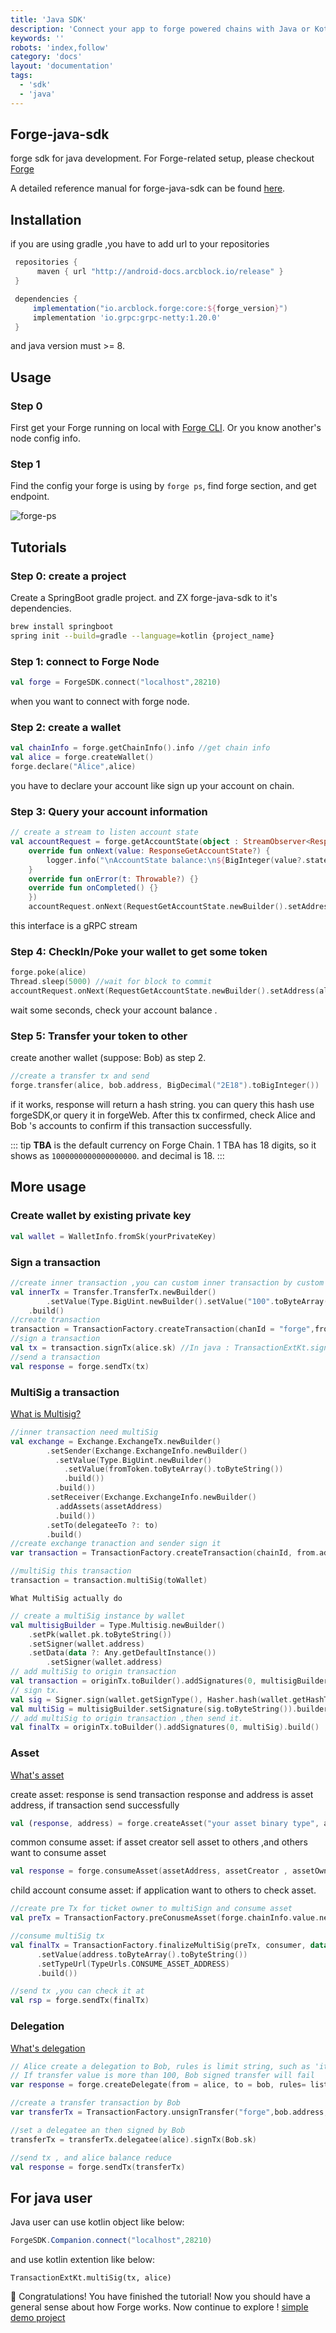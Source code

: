 ```yaml
---
title: 'Java SDK'
description: 'Connect your app to forge powered chains with Java or Kotlin'
keywords: ''
robots: 'index,follow'
category: 'docs'
layout: 'documentation'
tags:
  - 'sdk'
  - 'java'
---
```


## Forge-java-sdk

forge sdk for java development.
For Forge-related setup, please checkout [Forge](https://github.com/ArcBlock/forge)

A detailed reference manual for forge-java-sdk can be found [here](../../../instruction/sdk/java).

## Installation

if you are using gradle ,you have to add url to your repositories

```gradle
 repositories {
      maven { url "http://android-docs.arcblock.io/release" }
 }

 dependencies {
     implementation("io.arcblock.forge:core:${forge_version}")
     implementation 'io.grpc:grpc-netty:1.20.0'
 }
```

and java version must >= 8.

## Usage

### Step 0

First get your Forge running on local with [Forge CLI](/handbook).
Or you know another's node config info.

### Step 1

Find the config your forge is using by `forge ps`, find forge section, and get endpoint.

![forge-ps](../assets/forge-ps.png)

## Tutorials

### Step 0: create a project

Create a SpringBoot gradle project. and ZX forge-java-sdk to it's dependencies.

```bash
brew install springboot
spring init --build=gradle --language=kotlin {project_name}
```

### Step 1: connect to Forge Node

```kotlin
val forge = ForgeSDK.connect("localhost",28210)
```

when you want to connect with forge node.

### Step 2: create a wallet

```kotlin
val chainInfo = forge.getChainInfo().info //get chain info
val alice = forge.createWallet()
forge.declare("Alice",alice)
```

you have to declare your account like sign up your account on chain.

### Step 3: Query your account information

```kotlin
// create a stream to listen account state
val accountRequest = forge.getAccountState(object : StreamObserver<ResponseGetAccountState> {
	override fun onNext(value: ResponseGetAccountState?) {
		logger.info("\nAccountState balance:\n${BigInteger(value?.state?.balance?.unSign?.value?.toByteArray())}")
	}
	override fun onError(t: Throwable?) {}
	override fun onCompleted() {}
	})
	accountRequest.onNext(RequestGetAccountState.newBuilder().setAddress(alice.address).build())
```

this interface is a gRPC stream

### Step 4: CheckIn/Poke your wallet to get some token

```kotlin
forge.poke(alice)
Thread.sleep(5000) //wait for block to commit
accountRequest.onNext(RequestGetAccountState.newBuilder().setAddress(alice.address).build())
```

wait some seconds, check your account balance .

### Step 5: Transfer your token to other

create another wallet (suppose: Bob) as step 2.

```kotlin
//create a transfer tx and send
forge.transfer(alice, bob.address, BigDecimal("2E18").toBigInteger())
```

if it works, response will return a hash string. you can query this hash use forgeSDK,or query it in forgeWeb. After this tx confirmed, check Alice and Bob 's accounts to confirm if this transaction successfully.

::: tip
**TBA** is the default currency on Forge Chain. 1 TBA has 18 digits, so it shows as `1000000000000000000`.
and decimal is 18.
:::

## More usage

### Create wallet by existing private key

```kotlin
val wallet = WalletInfo.fromSk(yourPrivateKey)
```

### Sign a transaction

```kotlin
//create inner transaction ,you can custom inner transaction by custom protocol
val innerTx = Transfer.TransferTx.newBuilder()
		.setValue(Type.BigUint.newBuilder().setValue("100".toByteArray().toByteString()))
    .build()
//create transaction
transaction = TransactionFactory.createTransaction(chanId = "forge",from = alice.address, pk = alice.pk,itx = innerTx.toByteString(), typeUrl = TypeUrls.TRANSFER)
//sign a transaction
val tx = transaction.signTx(alice.sk) //In java : TransactionExtKt.signTx(transaction, alice.sk)
//send a transaction
val response = forge.sendTx(tx)
```

### MultiSig a transaction

[What is Multisig?](https://docs.arcblock.io/en/docs/intro/concepts/multisig)

```kotlin
//inner transaction need multiSig
val exchange = Exchange.ExchangeTx.newBuilder()
        .setSender(Exchange.ExchangeInfo.newBuilder()
          .setValue(Type.BigUint.newBuilder()
            .setValue(fromToken.toByteArray().toByteString())
            .build())
          .build())
        .setReceiver(Exchange.ExchangeInfo.newBuilder()
          .addAssets(assetAddress)
          .build())
        .setTo(delegateeTo ?: to)
        .build()
//create exchange tranaction and sender sign it
var transaction = TransactionFactory.createTransaction(chainId, from.address, from.pk, exchange.toByteString(), TypeUrls.EXCHANGE).signTx(from.sk)

//multiSig this transaction
transaction = transaction.multiSig(toWallet)
```

`What MultiSig actually do`

```kotlin
// create a multiSig instance by wallet
val multisigBuilder = Type.Multisig.newBuilder()
    .setPk(wallet.pk.toByteString())
    .setSigner(wallet.address)
    .setData(data ?: Any.getDefaultInstance())
		.setSigner(wallet.address)
// add multiSig to origin transaction
val transaction = originTx.toBuilder().addSignatures(0, multisigBuilder.build()).build()
// sign tx.
val sig = Signer.sign(wallet.getSignType(), Hasher.hash(wallet.getHashType(), transaction.toByteArray()), wallet.sk)
val multiSig = multisigBuilder.setSignature(sig.toByteString()).builder()
// add multiSig to origin transaction ,then send it.
val finalTx = originTx.toBuilder().addSignatures(0, multiSig).build()
```

### Asset

[What's asset](https://docs.arcblock.io/en/docs/reference/txs/asset/create_asset)

create asset: response is send transaction response and address is asset address, if transaction send successfully

```kotlin
val (response, address) = forge.createAsset("your asset binary type", assetBinary, "assetMoniker", wallet)
```

common consume asset: if asset creator sell asset to others ,and others want to consume asset

```kotlin
val response = forge.consumeAsset(assetAddress, assetCreator , assetOwner)
```

child account consume asset: if application want to others to check asset.

```kotlin
//create pre Tx for ticket owner to multiSign and consume asset
val preTx = TransactionFactory.preConusmeAsset(forge.chainInfo.value.network, gateKeeper, issuer.address)

//consume multiSig tx
val finalTx = TransactionFactory.finalizeMultiSig(preTx, consumer, data = Any.newBuilder()
      .setValue(address.toByteArray().toByteString())
      .setTypeUrl(TypeUrls.CONSUME_ASSET_ADDRESS)
      .build())

//send tx ,you can check it at
val rsp = forge.sendTx(finalTx)
```

### Delegation

[What's delegation](https://docs.arcblock.io/en/docs/reference/txs/account/delegate)

```kotlin
// Alice create a delegation to Bob, rules is limit string, such as 'itx.value < 100',then
// If transfer value is more than 100, Bob signed transfer will fail
var response = forge.createDelegate(from = alice, to = bob, rules= listOf(), typeUrl)

//create a transfer transaction by Bob
var transferTx = TransactionFactory.unsignTransfer("forge",bob.address, bob.pk, "otherAddress", BigInteger.TEN.unSign())

//set a delegatee an then signed by Bob
transferTx = transferTx.delegatee(alice).signTx(Bob.sk)

//send tx , and alice balance reduce
val response = forge.sendTx(transferTx)
```

## For java user

Java user can use kotlin object like below:

```java
ForgeSDK.Companion.connect("localhost",28210)
```

and use kotlin extention like below:

```
TransactionExtKt.multiSig(tx, alice)
```

🎉 Congratulations! You have finished the tutorial! Now you should have a general sense about how Forge works. Now continue to explore !
[simple demo project](https://github.com/ArcBlock/forge-java-sdk/blob/master/examples/src/main/java/com/example/demo/DemoApplication.kt)
